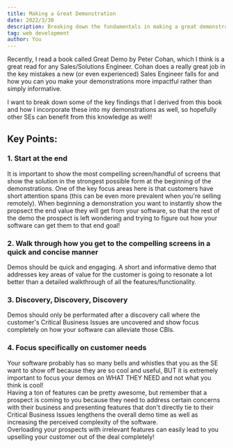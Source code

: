 ```yaml
---
title: Making a Great Demonstration
date: 2022/3/30
description: Breaking down the fundamentals in making a great demonstration.
tag: web development
author: You
---
```


Recently, I read a book called Great Demo by Peter Cohan, which I think is a great read for any Sales/Solutions Engineer.
Cohan does a really great job in the key mistakes a new (or even experienced) Sales Engineer falls for and how you can you make your demonstrations more impactful rather than simply informative.

I want to break down some of the key findings that I derived from this book and how I incorporate these into my demonstrations as well, so hopefully other SEs can benefit from this knowledge as well!

## Key Points:
### 1. Start at the end
It is important to show the most compelling screen/handful of screens that show the solution in the strongest possible form at the beginning of the demonstrations.
One of the key focus areas here is that customers have short attention spans (this can be even more prevalent when you're selling remotely).
When beginning a demonstration you want to instantly show the propsect the end value they will get from your software, so that the rest of the demo the prospect is left wondering and trying to figure out how your software can get them to that end goal!
### 2. Walk through how you get to the compelling screens in a quick and concise manner
Demos should be quick and engaging.  A short and informative demo that addresses key areas of value for the customer is going to resonate a lot better than a detailed walkthrough of all the features/functionality.
### 3. Discovery, Discovery, Discovery
Demos should only be performated after a discovery call where the customer's Critical Business Issues are uncovered and show focus completely on how your software can alleviate those CBIs.
### 4. Focus specifically on customer needs
Your software probably has so many bells and whistles that you as the SE want to show off because they are so cool and useful, BUT it is extremely important to focus your demos on WHAT THEY NEED and not what you think is cool!
</br>Having a ton of features can be pretty awesome, but remember that a prospect is coming to you because they need to address certain concerns with their business and presenting features that don't directly tie to their Critical Business Issues lengthens the overall demo time as well as increasing the perceived complexity of the software.
</br>Overloading your prospects with irrelevant features can easily lead to you upselling your customer out of the deal completely!


